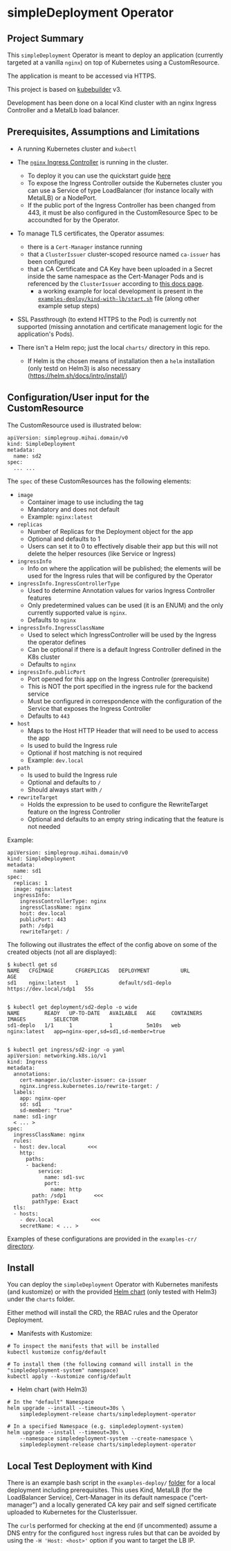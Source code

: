 # simpleDeployment Operator

## Project Summary

This `simpleDeployment` Operator is meant to deploy an application (currently targeted at a vanilla `nginx`) on top of Kubernetes using a CustomResource.

The application is meant to be accessed via HTTPS.

This project is based on [kubebuilder](https://book.kubebuilder.io/) v3.

Development has been done on a local Kind cluster with an nginx Ingress Controller and a MetalLb load balancer.


## Prerequisites, Assumptions and Limitations

* A running Kubernetes cluster and `kubectl`

* The [`nginx` Ingress Controller](https://kubernetes.github.io/ingress-nginx/) is running in the cluster.
  * To deploy it you can use the quickstart guide [here](https://kubernetes.github.io/ingress-nginx/deploy/)
  * To expose the Ingress Controller outside the Kubernetes cluster you can use a Service of type LoadBalancer (for instance locally with MetalLB) or a NodePort.
  * If the public port of the Ingress Controller has been changed from 443, it must be also configured in the CustomResource Spec to be accoundted for by the Operator.

* To manage TLS certificates, the Operator assumes:
  * there is a `Cert-Manager` instance running
  * that a `ClusterIssuer` cluster-scoped resource named `ca-issuer` has been configured
  * that a CA Certificate and CA Key have been uploaded in a Secret inside the same namespace as the Cert-Manager Pods and is referenced by the `ClusterIssuer` according to [this docs page](https://cert-manager.io/docs/configuration/ca/).
    * a working example for local development is present in the [`examples-deploy/kind-with-lb/start.sh`](examples-deploy/kind-with-lb/start.sh) file (along other example setup steps)

* SSL Passthrough (to extend HTTPS to the Pod) is currently not supported (missing annotation and certificate management logic for the application's Pods).

* There isn't a Helm repo; just the local `charts/` directory in this repo.
  * If Helm is the chosen means of installation then a `helm` installation (only testd on Helm3) is also necessary (https://helm.sh/docs/intro/install/)



## Configuration/User input for the CustomResource

The CustomResource used is illustrated below:
```
apiVersion: simplegroup.mihai.domain/v0
kind: SimpleDeployment
metadata:
  name: sd2
spec:
  ... ...
```

The `spec` of these CustomResources has the following elements:

* `image`
  * Container image to use including the tag
  * Mandatory and does not default
  * Example: `nginx:latest`
* `replicas`
  * Number of Replicas for the Deployment object for the app
  * Optional and defaults to 1
  * Users can set it to 0 to effectively disable their app but this will not delete the helper resources (like Service or Ingress)
* `ingressInfo`
  * Info on where the application will be published; the elements will be used for the Ingress rules that will be configured by the Operator
* `ingressInfo.IngressControllerType`
  * Used to determine Annotation values for varios Ingress Controller features
  * Only predetermined values can be used (it is an ENUM) and the only currently supported value is `nginx`.
  * Defaults to `nginx`
* `ingressInfo.IngressClassName`
  * Used to select which IngressController will be used by the Ingress the operator defines
  * Can be optional if there is a default Ingress Controller defined in the K8s cluster
  * Defaults to `nginx`
* `ingressInfo.publicPort`
  * Port opened for this app on the Ingress Controller (prerequisite)
  * This is NOT the port specified in the ingress rule for the backend service
  * Must be configured in correspondence with the configuration of the Service that exposes the Ingress Controller
  * Defaults to `443`
* `host`
  * Maps to the Host HTTP Header that will need to be used to access the app
  * Is used to build the Ingress rule
  * Optional if host matching is not required
  * Example: `dev.local`
* `path`
  * Is used to build the Ingress rule
  * Optional and defaults to `/`
  * Should always start with `/`
* `rewriteTarget`
  * Holds the expression to be used to configure the RewriteTarget feature on the Ingress Controller
  * Optional and defaults to an empty string indicating that the feature is not needed

Example:
```
apiVersion: simplegroup.mihai.domain/v0
kind: SimpleDeployment
metadata:
  name: sd1
spec:
  replicas: 1
  image: nginx:latest
  ingressInfo:
    ingressControllerType: nginx
    ingressClassName: nginx
    host: dev.local
    publicPort: 443
    path: /sdp1
    rewriteTarget: /
```

The following out illustrates the effect of the config above on some of the created objects (not all are displayed):
```
$ kubectl get sd
NAME   CFGIMAGE       CFGREPLICAS   DEPLOYMENT          URL                     AGE
sd1    nginx:latest   1             default/sd1-deplo   https://dev.local/sdp1   55s


$ kubectl get deployment/sd2-deplo -o wide
NAME        READY   UP-TO-DATE   AVAILABLE   AGE     CONTAINERS   IMAGES         SELECTOR
sd1-deplo   1/1     1            1           5m10s   web          nginx:latest   app=nginx-oper,sd=sd1,sd-member=true


$ kubectl get ingress/sd2-ingr -o yaml
apiVersion: networking.k8s.io/v1
kind: Ingress
metadata:
  annotations:
    cert-manager.io/cluster-issuer: ca-issuer
    nginx.ingress.kubernetes.io/rewrite-target: /
  labels:
    app: nginx-oper
    sd: sd1
    sd-member: "true"
  name: sd1-ingr
  < ... >
spec:
  ingressClassName: nginx
  rules:
  - host: dev.local       <<<
    http:
      paths:
      - backend:
          service:
            name: sd1-svc
            port:
              name: http
        path: /sdp1         <<<
        pathType: Exact
  tls:
  - hosts:
    - dev.local            <<<
    secretName: < ... >
```



Examples of these configurations are provided in the `examples-cr/` [directory](examples-cr/).


## Install

You can deploy the `simpleDeployment` Operator with Kubernetes manifests (and kustomize) or with the provided [Helm chart](charts/simpledeployment-operator/) (only tested with Helm3) under the `charts` folder.

Either method will install the CRD, the RBAC rules and the Operator Deployment.

* Manifests with Kustomize:
```
# To inspect the manifests that will be installed
kubectl kustomize config/default

# To install them (the following command will install in the "simpledeployment-system" namespace)
kubectl apply --kustomize config/default
```

* Helm chart (with Helm3)
```
# In the "default" Namespace
helm upgrade --install --timeout=30s \
	simpledeployment-release charts/simpledeployment-operator

# In a specified Namespace (e.g. simpledeployment-system)
helm upgrade --install --timeout=30s \
	--namespace simpledeployment-system --create-namespace \
	simpledeployment-release charts/simpledeployment-operator
```


## Local Test Deployment with Kind

There is an example bash script in the `examples-deploy/` [folder](examples-deploy/) for a local deployment including prerequisites. This uses Kind, MetalLB (for the LoadBalancer Service), Cert-Manager in its default namespace ("cert-manager") and a locally generated CA key pair and self signed certificate uploaded to Kubernetes for the ClusterIssuer.

The `curl`s performed for checking at the end (if uncommented) assume a DNS entry for the configured `host` ingress rules but that can be avoided by using the `-H 'Host: <host>'` option if you want to target the LB IP.

